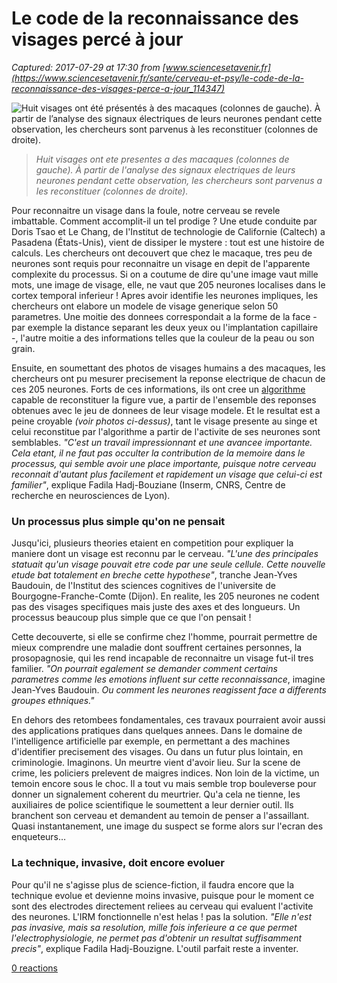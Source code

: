 # Le code de la reconnaissance des visages percé à jour

_Captured: 2017-07-29 at 17:30 from [www.sciencesetavenir.fr](https://www.sciencesetavenir.fr/sante/cerveau-et-psy/le-code-de-la-reconnaissance-des-visages-perce-a-jour_114347)_

![Huit visages ont été présentés  à des macaques \(colonnes de gauche\). À partir de l’analyse des signaux électriques de leurs neurones pendant cette observation, les chercheurs sont parvenus à les reconstituer \(colonnes de droite\).](https://www.sciencesetavenir.fr/assets/img/2017/06/30/cover-r4x3w1000-5955a2a9b9f75-huit-visages-ont-ete-presentes-a-des-macaques.jpg)

> _Huit visages ont ete presentes a des macaques (colonnes de gauche). À partir de l'analyse des signaux electriques de leurs neurones pendant cette observation, les chercheurs sont parvenus a les reconstituer (colonnes de droite)._

Pour reconnaitre un visage dans la foule, notre cerveau se revele imbattable. Comment accomplit-il un tel prodige ? Une etude conduite par Doris Tsao et Le Chang, de l'Institut de technologie de Californie (Caltech) a Pasadena (États-Unis), vient de dissiper le mystere : tout est une histoire de calculs. Les chercheurs ont decouvert que chez le macaque, tres peu de neurones sont requis pour reconnaitre un visage en depit de l'apparente complexite du processus. Si on a coutume de dire qu'une image vaut mille mots, une image de visage, elle, ne vaut que 205 neurones localises dans le cortex temporal inferieur ! Apres avoir identifie les neurones impliques, les chercheurs ont elabore un modele de visage generique selon 50 parametres. Une moitie des donnees correspondait a la forme de la face - par exemple la distance separant les deux yeux ou l'implantation capillaire -, l'autre moitie a des informations telles que la couleur de la peau ou son grain.

Ensuite, en soumettant des photos de visages humains a des macaques, les chercheurs ont pu mesurer precisement la reponse electrique de chacun de ces 205 neurones. Forts de ces informations, ils ont cree un [algorithme](https://www.sciencesetavenir.fr/tag_defaut/algorithme_17008/) capable de reconstituer la figure vue, a partir de l'ensemble des reponses obtenues avec le jeu de donnees de leur visage modele. Et le resultat est a peine croyable _(voir photos ci-dessus)_, tant le visage presente au singe et celui reconstitue par l'algorithme a partir de l'activite de ses neurones sont semblables. _"C'est un travail impressionnant et une avancee importante. Cela etant, il ne faut pas occulter la contribution de la memoire dans le processus, qui semble avoir une place importante, puisque notre cerveau reconnait d'autant plus facilement et rapidement un visage que celui-ci est familier"_, explique Fadila Hadj-Bouziane (Inserm, CNRS, Centre de recherche en neurosciences de Lyon).

### Un processus plus simple qu'on ne pensait

Jusqu'ici, plusieurs theories etaient en competition pour expliquer la maniere dont un visage est reconnu par le cerveau. _"L'une des principales statuait qu'un visage pouvait etre code par une seule cellule. Cette nouvelle etude bat totalement en breche cette hypothese"_, tranche Jean-Yves Baudouin, de l'Institut des sciences cognitives de l'universite de Bourgogne-Franche-Comte (Dijon). En realite, les 205 neurones ne codent pas des visages specifiques mais juste des axes et des longueurs. Un processus beaucoup plus simple que ce que l'on pensait !

Cette decouverte, si elle se confirme chez l'homme, pourrait permettre de mieux comprendre une maladie dont souffrent certaines personnes, la prosopagnosie, qui les rend incapable de reconnaitre un visage fut-il tres familier. _"On pourrait egalement se demander comment certains parametres comme les emotions influent sur cette reconnaissance_, imagine Jean-Yves Baudouin. _Ou comment les neurones reagissent face a differents groupes ethniques."_

En dehors des retombees fondamentales, ces travaux pourraient avoir aussi des applications pratiques dans quelques annees. Dans le domaine de l'intelligence artificielle par exemple, en permettant a des machines d'identifier precisement des visages. Ou dans un futur plus lointain, en criminologie. Imaginons. Un meurtre vient d'avoir lieu. Sur la scene de crime, les policiers prelevent de maigres indices. Non loin de la victime, un temoin encore sous le choc. Il a tout vu mais semble trop bouleverse pour donner un signalement coherent du meurtrier. Qu'a cela ne tienne, les auxiliaires de police scientifique le soumettent a leur dernier outil. Ils branchent son cerveau et demandent au temoin de penser a l'assaillant. Quasi instantanement, une image du suspect se forme alors sur l'ecran des enqueteurs…

### La technique, invasive, doit encore evoluer

Pour qu'il ne s'agisse plus de science-fiction, il faudra encore que la technique evolue et devienne moins invasive, puisque pour le moment ce sont des electrodes directement reliees au cerveau qui evaluent l'activite des neurones. L'IRM fonctionnelle n'est helas ! pas la solution. _"Elle n'est pas invasive, mais sa resolution, mille fois inferieure a ce que permet l'electrophysiologie, ne permet pas d'obtenir un resultat suffisamment precis"_, explique Fadila Hadj-Bouzigne. L'outil parfait reste a inventer.

[0 reactions](https://www.sciencesetavenir.fr/sante/cerveau-et-psy/le-code-de-la-reconnaissance-des-visages-perce-a-jour_114347)
